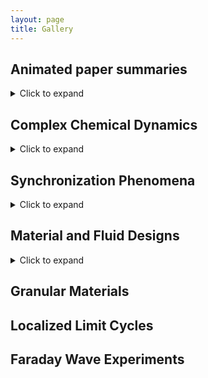 ```yaml
---
layout: page
title: Gallery
---
```


## Animated paper summaries
<details>
  <summary>Click to expand</summary>
10. Nicolaou, Eroglu, and Motter, [Multifaceted dynamics of Janus oscillator networks](https://doi.org/10.1103/PhysRevX.9.011017), Phys. Rev. X **9**, 011017 (2019).
<video muted controls>
    <source src="{{ site.my-media-path }}/assets/gallery/papersummaries/janusoscillators2.mp4" type="video/mp4" width=400>
</video>

5. Nicolaou and Motter. [Anharmonic classical time crystals: A coresonance pattern formation mechanism](https://doi.org/10.1103/PhysRevResearch.3.023106), Phys. Rev. Research **3**, 023106 (2021).
<video muted controls>
    <source src="{{ site.my-media-path }}/assets/gallery/papersummaries/anharmonic.mp4" type="video/mp4" width=400>
</video>

4. Nicolaou, Case, van der Wee, Driscoll, and  Motter, [Heterogeneity-stabilized homogeneous states in driven media](https://doi.org/10.1038/s41467-021-24459-0), Nat. Comm. **12**, 4486 (2021).
<video muted controls>
    <source src="{{ site.my-media-path }}/assets/gallery/papersummaries/hshs.mp4" type="video/mp4" width=400>
</video>

13. Nicolaou, Riecke, and  Motter, [Chimera states in continuous media: Existence and distinctness](https://doi.org/10.1103/PhysRevLett.119.244101), Phys. Rev. Lett. **119**, 244101 (2017).
<video muted controls>
    <source src="{{ site.my-media-path }}/assets/gallery/papersummaries/janusoscillators2.mp4" type="video/mp4" width=400>
</video>
</details>

## Complex Chemical Dynamics
<details>
  <summary>Click to expand</summary>
  <pre>
  <div class="left" style="width:200px; vertical-align:top; white-space:pre-wrap;">
    <img src="/assets/gallery/figures/nonnormal.gif" />
    <p>Transient growth due to non-normal chemical dynamics.</p>
  </div>

  <div class="right" style="width:400px; vertical-align:top; white-space:pre-wrap">
    <img src="/assets/gallery/figures/combustion.gif" />
    <p>Ignition in a combustion reation network.</p>
  </div>
  </pre>
</details>

## Synchronization Phenomena
<details>
	<summary>Click to expand</summary>
  <pre>
  <div class="left" style="width:200px; vertical-align:top; white-space:pre-wrap;">
    <img src="/assets/gallery/figures/spiral.gif" />
    <p>Frozen vortex chimera in the complex Ginzburg-Landau equation.</p>
  </div>

  <div class="right" style="width:400px; vertical-align:top; white-space:pre-wrap">
    <img src="/assets/gallery/figures/switching.gif" />
    <p>Critical switching chimera in coupled rings optical oscillators.</p>
  </div>
  </pre>

</details>


## Material and Fluid Designs
<details>
	<summary>Click to expand</summary>
  <pre>
  <div class="left" style="width:300px; vertical-align:top; white-space:pre-wrap;">
    <img src="/assets/gallery/figures/metamaterials.gif" />
    <p>Metamaterials exhibiting inverted compressibility transitions.</p>
  </div>

  <div class="right" style="width:300px; vertical-align:top; white-space:pre-wrap">
    <img src="/assets/gallery/figures/blowup.gif" />
    <p>Jet formation in a thin fluid film up under thermocapillary driving.</p>
  </div>
  </pre>

</details>

## Granular Materials

## Localized Limit Cycles

## Faraday Wave Experiments
